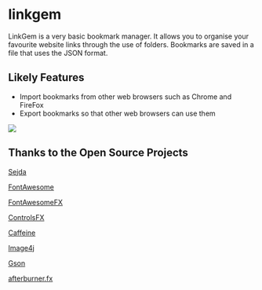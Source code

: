 # linkgem

LinkGem is a very basic bookmark manager. It allows you to organise your favourite website links through the use of folders. Bookmarks are saved in a file that uses the JSON format.

## Likely Features

- Import bookmarks from other web browsers such as Chrome and FireFox
- Export bookmarks so that other web browsers can use them

![](http://i.imgur.com/2f1RLbS.png)


## Thanks to the Open Source Projects
[Sejda](http://www.sejda.org/)

[FontAwesome](http://fontawesome.io/)

[FontAwesomeFX](http://www.jensd.de/)

[ControlsFX](http://fxexperience.com/controlsfx/)

[Caffeine](https://github.com/ben-manes/caffeine)

[Image4j](http://image4j.sourceforge.net/)

[Gson](https://github.com/google/gson)

[afterburner.fx](http://afterburner.adam-bien.com/)
